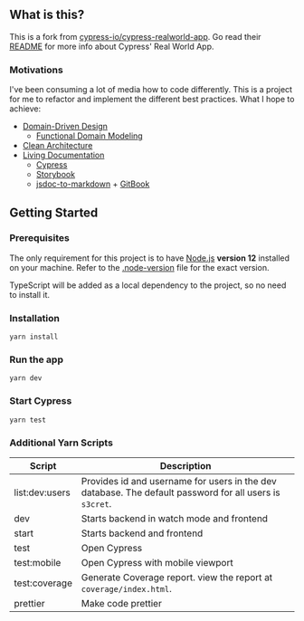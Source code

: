 ## What is this?

This is a fork from [cypress-io/cypress-realworld-app](https://github.com/cypress-io/cypress-realworld-app). Go read their [README](https://github.com/cypress-io/cypress-realworld-app/blob/develop/README.md) for more info about Cypress' Real World App.

### Motivations

I've been consuming a lot of media how to code differently. This is a project for me to refactor and implement the different best practices. What I hope to achieve:

* [Domain-Driven Design](https://www.amazon.com/Domain-Driven-Design-Tackling-Complexity-Software/dp/0321125215/ref=sr_1_3?crid=2ZOO7DKTGNHAP&dchild=1&keywords=domain+driven+design&qid=1605482505&sprefix=domain+dri%2Caps%2C452&sr=8-3)
    * [Functional Domain Modeling](https://www.youtube.com/watch?v=PLFl95c-IiU)
* [Clean Architecture](https://blog.cleancoder.com/uncle-bob/2012/08/13/the-clean-architecture.html)
* [Living Documentation](https://smile.amazon.com/Living-Documentation-Cyrille-Martraire/dp/0134689321/ref=sr_1_2?crid=2YC145LKAU8YD&dchild=1&keywords=living+documentation&qid=1605479861&sprefix=living+docum%2Caps%2C223&sr=8-2)
    * [Cypress](https://www.cypress.io/)
    * [Storybook](https://storybook.js.org/)
    * [jsdoc-to-markdown](https://github.com/jsdoc2md/jsdoc-to-markdown) + [GitBook](https://github.com/GitbookIO/gitbook)

## Getting Started

### Prerequisites

The only requirement for this project is to have [Node.js](https://nodejs.org/en/) **version 12** installed on your machine. Refer to the [.node-version](./.node-version) file for the exact version.

TypeScript will be added as a local dependency to the project, so no need to install it.

### Installation

```shell
yarn install
```

### Run the app

```shell
yarn dev
```

### Start Cypress

```shell
yarn test
```

### Additional Yarn Scripts

| Script | Description |
| --- | --- |
| list:dev:users | Provides id and username for users in the dev database. The default password for all users is `s3cret`. |
| dev | Starts backend in watch mode and frontend |
| start | Starts backend and frontend |
| test | Open Cypress |
| test:mobile | Open Cypress with mobile viewport |
| test:coverage | Generate Coverage report. view the report at `coverage/index.html`. |
| prettier | Make code prettier |
